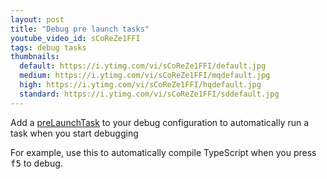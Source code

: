 ```yaml
---
layout: post
title: "Debug pre launch tasks"
youtube_video_id: sCoReZe1FFI
tags: debug tasks
thumbnails:
  default: https://i.ytimg.com/vi/sCoReZe1FFI/default.jpg
  medium: https://i.ytimg.com/vi/sCoReZe1FFI/mqdefault.jpg
  high: https://i.ytimg.com/vi/sCoReZe1FFI/hqdefault.jpg
  standard: https://i.ytimg.com/vi/sCoReZe1FFI/sddefault.jpg
---
```


Add a [preLaunchTask](https://code.visualstudio.com/Docs/editor/debugging#_launchjson-attributes) to your debug configuration to automatically run a task when you start debugging

For example, use this to automatically compile TypeScript when you press <kbd>f5</kbd> to debug.